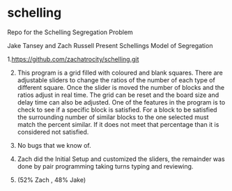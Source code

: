 # schelling
Repo for the Schelling Segregation Problem

Jake Tansey and Zach Russell 
			Present
Schellings Model of Segregation


1.https://github.com/zachatrocity/schelling.git

2. This program is a grid filled with coloured and blank squares. There are adjustable sliders to change the ratios 
of the number of each type of different square. Once the slider is moved the number of blocks and the ratios adjust
 in real time. The grid can be reset and the board size and delay time can also be adjusted. One of the features in 
 the program is to check to see if a specific block is satisfied. For a block to be satisfied the surrounding number
 of similar blocks to the one selected must match the percent similar. If it does not meet that percentage than it is 
 considered not satisfied.

3. No bugs that we know of.

4. Zach did the Initial Setup and customized the sliders, the remainder was done by pair programming taking turns typing and reviewing.

5. (52% Zach , 48% Jake)
 
 